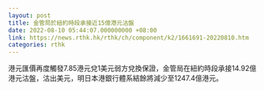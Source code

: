 ```yaml
---
layout: post
title: 金管局於紐約時段承接近15億港元沽盤
date: 2022-08-10 05:44:07.000000000 +08:00
link: https://news.rthk.hk/rthk/ch/component/k2/1661691-20220810.htm
categories: rthk
---
```


港元匯價再度觸發7.85港元兌1美元弱方兌換保證，金管局在紐約時段承接14.92億港元沽盤，沽出美元，明日本港銀行體系結餘將減少至1247.4億港元。
